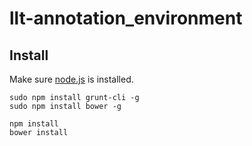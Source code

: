 # llt-annotation_environment
## Install

Make sure [node.js](http://nodejs.org) is installed.

```
sudo npm install grunt-cli -g
sudo npm install bower -g

npm install
bower install
```

